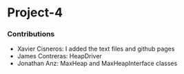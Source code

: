 # Project-4

### Contributions 
- Xavier Cisneros: I added the text files and github pages
- James Contreras: HeapDriver
- Jonathan Anz: MaxHeap and MaxHeapInterface classes

